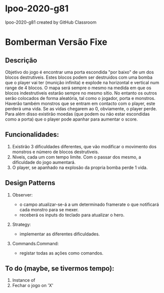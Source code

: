 # lpoo-2020-g81
lpoo-2020-g81 created by GitHub Classroom

# Bomberman Versão Fixe

## Descrição
Objetivo do jogo é encontrar uma porta escondida "por baixo" de um dos blocos destrutiveis.
Estes blocos podem ser destruidos com uma bomba que o player vai ter (munição infinita) e explode na horizontal e vertical num range de 4 blocos.
O mapa será sempre o mesmo na medida em que os blocos indestrutiveis estarão sempre no mesmo sítio. No entanto os outros serão colocados de forma aleatória, tal como o jogador, porta e monstros.
Haverão também monstros que se entram em contacto com o player, este perderá uma vida. Se as vidas chegarem ao 0, obviamente, o player perde.
Para além disso existirão moedas (que podem ou não estar escondidas como a porta) que o player pode apanhar para aumentar o score.

## Funcionalidades:
1. Existirão 3 dificuldades diferentes, que vão modificar o movimento dos monstros e número de blocos destrutiveis.
1. Niveis, cada um com tempo limite. Com o passar dos mesmo, a dificuldade do jogo aumentará.
1. O player, se apanhado na explosão da propria bomba perde 1 vida.

## Design Patterns
1. Observer: 
	- o campo atualizar-se-á a um determinado framerate o que notificará cada monstro para se mexer.
	- receberá os inputs do teclado para atualizar o hero.

1. Strategy:	
	- implementar as diferentes dificuldades.

1. Commands.Command: 	
	- registar todas as ações como comandos.

## To do (maybe, se tivermos tempo):
1. Instance of
1. Fechar o jogo on 'X'



